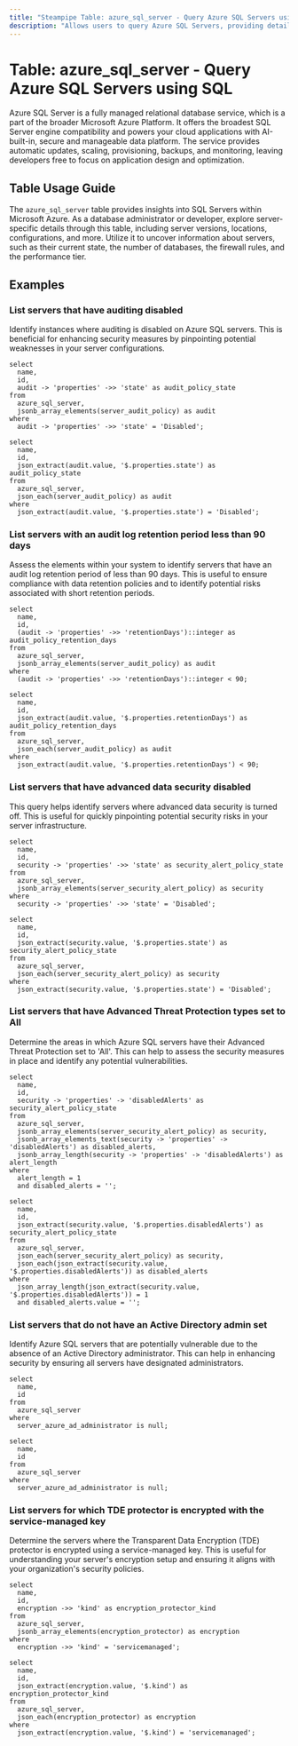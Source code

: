 ```yaml
---
title: "Steampipe Table: azure_sql_server - Query Azure SQL Servers using SQL"
description: "Allows users to query Azure SQL Servers, providing detailed information about their configurations, locations, versions, and more."
---
```


# Table: azure_sql_server - Query Azure SQL Servers using SQL

Azure SQL Server is a fully managed relational database service, which is a part of the broader Microsoft Azure Platform. It offers the broadest SQL Server engine compatibility and powers your cloud applications with AI-built-in, secure and manageable data platform. The service provides automatic updates, scaling, provisioning, backups, and monitoring, leaving developers free to focus on application design and optimization.

## Table Usage Guide

The `azure_sql_server` table provides insights into SQL Servers within Microsoft Azure. As a database administrator or developer, explore server-specific details through this table, including server versions, locations, configurations, and more. Utilize it to uncover information about servers, such as their current state, the number of databases, the firewall rules, and the performance tier.

## Examples

### List servers that have auditing disabled
Identify instances where auditing is disabled on Azure SQL servers. This is beneficial for enhancing security measures by pinpointing potential weaknesses in your server configurations.

```sql+postgres
select
  name,
  id,
  audit -> 'properties' ->> 'state' as audit_policy_state
from
  azure_sql_server,
  jsonb_array_elements(server_audit_policy) as audit
where
  audit -> 'properties' ->> 'state' = 'Disabled';
```

```sql+sqlite
select
  name,
  id,
  json_extract(audit.value, '$.properties.state') as audit_policy_state
from
  azure_sql_server,
  json_each(server_audit_policy) as audit
where
  json_extract(audit.value, '$.properties.state') = 'Disabled';
```

### List servers with an audit log retention period less than 90 days
Assess the elements within your system to identify servers that have an audit log retention period of less than 90 days. This is useful to ensure compliance with data retention policies and to identify potential risks associated with short retention periods.

```sql+postgres
select
  name,
  id,
  (audit -> 'properties' ->> 'retentionDays')::integer as audit_policy_retention_days
from
  azure_sql_server,
  jsonb_array_elements(server_audit_policy) as audit
where
  (audit -> 'properties' ->> 'retentionDays')::integer < 90;
```

```sql+sqlite
select
  name,
  id,
  json_extract(audit.value, '$.properties.retentionDays') as audit_policy_retention_days
from
  azure_sql_server,
  json_each(server_audit_policy) as audit
where
  json_extract(audit.value, '$.properties.retentionDays') < 90;
```

### List servers that have advanced data security disabled
This query helps identify servers where advanced data security is turned off. This is useful for quickly pinpointing potential security risks in your server infrastructure.

```sql+postgres
select
  name,
  id,
  security -> 'properties' ->> 'state' as security_alert_policy_state
from
  azure_sql_server,
  jsonb_array_elements(server_security_alert_policy) as security
where
  security -> 'properties' ->> 'state' = 'Disabled';
```

```sql+sqlite
select
  name,
  id,
  json_extract(security.value, '$.properties.state') as security_alert_policy_state
from
  azure_sql_server,
  json_each(server_security_alert_policy) as security
where
  json_extract(security.value, '$.properties.state') = 'Disabled';
```

### List servers that have Advanced Threat Protection types set to All
Determine the areas in which Azure SQL servers have their Advanced Threat Protection set to 'All'. This can help to assess the security measures in place and identify any potential vulnerabilities.

```sql+postgres
select
  name,
  id,
  security -> 'properties' -> 'disabledAlerts' as security_alert_policy_state
from
  azure_sql_server,
  jsonb_array_elements(server_security_alert_policy) as security,
  jsonb_array_elements_text(security -> 'properties' -> 'disabledAlerts') as disabled_alerts,
  jsonb_array_length(security -> 'properties' -> 'disabledAlerts') as alert_length
where
  alert_length = 1
  and disabled_alerts = '';
```

```sql+sqlite
select
  name,
  id,
  json_extract(security.value, '$.properties.disabledAlerts') as security_alert_policy_state
from
  azure_sql_server,
  json_each(server_security_alert_policy) as security,
  json_each(json_extract(security.value, '$.properties.disabledAlerts')) as disabled_alerts
where
  json_array_length(json_extract(security.value, '$.properties.disabledAlerts')) = 1
  and disabled_alerts.value = '';
```

### List servers that do not have an Active Directory admin set
Identify Azure SQL servers that are potentially vulnerable due to the absence of an Active Directory administrator. This can help in enhancing security by ensuring all servers have designated administrators.

```sql+postgres
select
  name,
  id
from
  azure_sql_server
where
  server_azure_ad_administrator is null;
```

```sql+sqlite
select
  name,
  id
from
  azure_sql_server
where
  server_azure_ad_administrator is null;
```

### List servers for which TDE protector is encrypted with the service-managed key
Determine the servers where the Transparent Data Encryption (TDE) protector is encrypted using a service-managed key. This is useful for understanding your server's encryption setup and ensuring it aligns with your organization's security policies.

```sql+postgres
select
  name,
  id,
  encryption ->> 'kind' as encryption_protector_kind
from
  azure_sql_server,
  jsonb_array_elements(encryption_protector) as encryption
where
  encryption ->> 'kind' = 'servicemanaged';
```

```sql+sqlite
select
  name,
  id,
  json_extract(encryption.value, '$.kind') as encryption_protector_kind
from
  azure_sql_server,
  json_each(encryption_protector) as encryption
where
  json_extract(encryption.value, '$.kind') = 'servicemanaged';
```